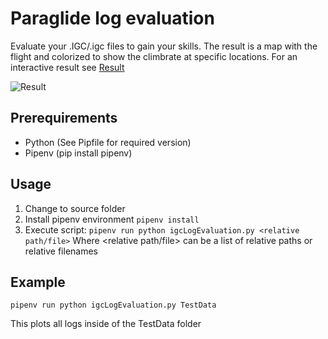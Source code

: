 # Paraglide log evaluation

Evaluate your .IGC/.igc files to gain your skills. The result is a map with the flight and colorized to show the climbrate at specific locations. For an interactive result see [Result](https://github.com/Murmele/ParaglideLogEvaluationMap/ExampleResults/Features_0.html)

![Result](https://github.com/Murmele/ParaglideLogEvaluationMap/Screenshots/Result.png)

## Prerequirements
- Python (See Pipfile for required version)
- Pipenv (pip install pipenv)

## Usage
1) Change to source folder
2) Install pipenv environment `pipenv install`
3) Execute script: `pipenv run python igcLogEvaluation.py <relative path/file>`
Where <relative path/file> can be a list of relative paths or relative filenames

## Example
```
pipenv run python igcLogEvaluation.py TestData
```
This plots all logs inside of the TestData folder

